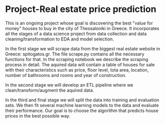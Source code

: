 # Project-Real estate price prediction
This is an ongoing project whose goal is discovering the best "value for money" houses to buy in the city of Thessaloniki in Greece. It incorporates all the stages of a data science project from data collection and data cleaning/transformation to EDA and model selection.

In the first stage we will scrape data from the biggest real estate website in Greece: spitogatos.gr. The file scrape.py contains all the necessary functions for that. In the scraping notebook we describe the scraping process in detail. The aquired data will contain a table of houses for sale with their characteristics such as price, floor level, tota area, location, number of bathrooms and rooms and year of construction.

In the second stage we will develop an ETL pipeline where we clean/transform/augment the aquired data. 

In the third and final stage we will split the data into training and evaluation sets. We  then fit several machine learning models to the data and evaluate their performance. Our goal is to choose the algorithm that predicts house prices in the best possible way.
